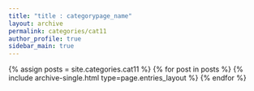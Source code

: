 ```yaml
---
title: "title : categorypage_name"
layout: archive
permalink: categories/cat11
author_profile: true
sidebar_main: true
---
```


{% assign posts = site.categories.cat11 %}
{% for post in posts %} {% include archive-single.html type=page.entries_layout %} {% endfor %}

